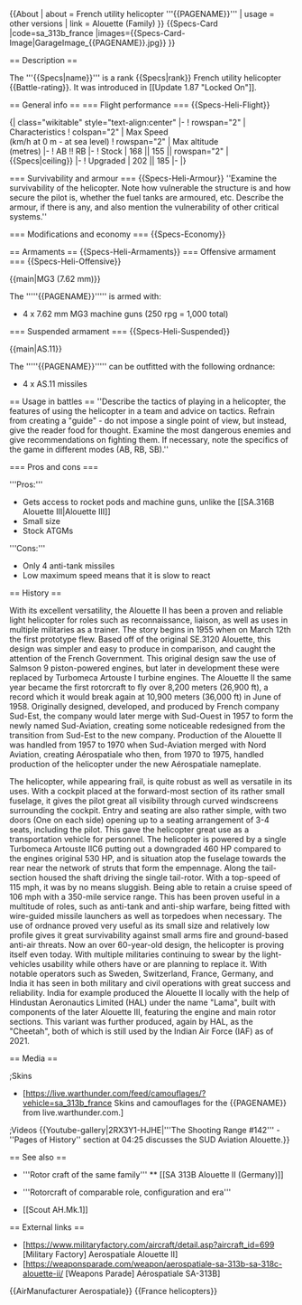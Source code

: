 {{About
| about = French utility helicopter '''{{PAGENAME}}'''
| usage = other versions
| link = Alouette (Family)
}}
{{Specs-Card
|code=sa_313b_france
|images={{Specs-Card-Image|GarageImage_{{PAGENAME}}.jpg}}
}}

== Description ==
<!-- ''In the description, the first part should be about the history of and the creation and combat usage of the helicopter, as well as its key features. In the second part, tell the reader about the helicopter in the game. Insert a screenshot of the vehicle, so that if the novice player does not remember the vehicle by name, he will immediately understand what kind of vehicle the article is talking about.'' -->
The '''{{Specs|name}}''' is a rank {{Specs|rank}} French utility helicopter {{Battle-rating}}. It was introduced in [[Update 1.87 "Locked On"]].

== General info ==
=== Flight performance ===
{{Specs-Heli-Flight}}
<!-- ''Describe how the helicopter behaves in the air. Speed, manoeuvrability, acceleration and allowable loads - these are the most important characteristics of the vehicle.'' -->

{| class="wikitable" style="text-align:center"
|-
! rowspan="2" | Characteristics
! colspan="2" | Max Speed<br>(km/h at 0 m - at sea level)
! rowspan="2" | Max altitude<br>(metres)
|-
! AB !! RB
|-
! Stock
| 168 || 155 || rowspan="2" | {{Specs|ceiling}}
|-
! Upgraded
| 202 || 185
|-
|}

=== Survivability and armour ===
{{Specs-Heli-Armour}}
''Examine the survivability of the helicopter. Note how vulnerable the structure is and how secure the pilot is, whether the fuel tanks are armoured, etc. Describe the armour, if there is any, and also mention the vulnerability of other critical systems.''

=== Modifications and economy ===
{{Specs-Economy}}

== Armaments ==
{{Specs-Heli-Armaments}}
=== Offensive armament ===
{{Specs-Heli-Offensive}}
<!-- ''Describe the offensive armament of the helicopter, if any. Describe how effective the cannons and machine guns are in battle, also what ammunition belts or drums are better to use. If there is no offensive weaponry, delete this subsection.'' -->
{{main|MG3 (7.62 mm)}}

The '''''{{PAGENAME}}''''' is armed with:

* 4 x 7.62 mm MG3 machine guns (250 rpg = 1,000 total)

=== Suspended armament ===
{{Specs-Heli-Suspended}}
<!-- ''Describe the helicopter's suspended armament: additional cannons under the winglets, any bombs, and rockets. Since any helicopter is essentially only a platform for suspended weaponry, this section is significant and deserves your special attention. If there is no suspended weaponry remove this subsection.'' -->
{{main|AS.11}}

The '''''{{PAGENAME}}''''' can be outfitted with the following ordnance:

* 4 x AS.11 missiles

== Usage in battles ==
''Describe the tactics of playing in a helicopter, the features of using the helicopter in a team and advice on tactics. Refrain from creating a "guide" - do not impose a single point of view, but instead, give the reader food for thought. Examine the most dangerous enemies and give recommendations on fighting them. If necessary, note the specifics of the game in different modes (AB, RB, SB).''

=== Pros and cons ===
<!-- ''Summarise and briefly evaluate the vehicle in terms of its characteristics and combat effectiveness. Mark its pros and cons in the bulleted list. Try not to use more than 6 points for each of the characteristics. Avoid using categorical definitions such as "bad", "good" and the like - use substitutions with softer forms such as "inadequate" and "effective".'' -->

'''Pros:'''

* Gets access to rocket pods and machine guns, unlike the [[SA.316B Alouette III|Alouette III]]
* Small size
* Stock ATGMs

'''Cons:'''

* Only 4 anti-tank missiles
* Low maximum speed means that it is slow to react

== History ==
<!-- ''Describe the history of the creation and combat usage of the helicopter in more detail than in the introduction. If the historical reference turns out to be too long, take it to a separate article, taking a link to the article about the vehicle and adding a block "/History" (example: <nowiki>https://wiki.warthunder.com/(Vehicle-name)/History</nowiki>) and add a link to it here using the <code>main</code> template. Be sure to reference text and sources by using <code><nowiki><ref></ref></nowiki></code>, as well as adding them at the end of the article with <code><nowiki><references /></nowiki></code>. This section may also include the vehicle's dev blog entry (if applicable) and the in-game encyclopedia description (under <code><nowiki>=== In-game description ===</nowiki></code>, also if applicable).'' -->
With its excellent versatility, the Alouette II has been a proven and reliable light helicopter for roles such as reconnaissance, liaison, as well as uses in multiple militaries as a trainer. The story begins in 1955 when on March 12th the first prototype flew. Based off of the original SE.3120 Alouette, this design was simpler and easy to produce in comparison, and caught the attention of the French Government. This original design saw the use of Salmson 9 piston-powered engines, but later in development these were replaced by Turbomeca Artouste I turbine engines. The Alouette II the same year became the first rotorcraft to fly over 8,200 meters (26,900 ft), a record which it would break again at 10,900 meters (36,000 ft) in June of 1958. Originally designed, developed, and produced by French company Sud-Est, the company would later merge with Sud-Ouest in 1957 to form the newly named Sud-Aviation, creating some noticeable redesigned from the transition from Sud-Est to the new company. Production of the Alouette II was handled from 1957 to 1970 when Sud-Aviation merged with Nord Aviation, creating Aérospatiale who then, from 1970 to 1975, handled production of the helicopter under the new Aérospatiale nameplate.

The helicopter, while appearing frail, is quite robust as well as versatile in its uses. With a cockpit placed at the forward-most section of its rather small fuselage, it gives the pilot great all visibility through curved windscreens surrounding the cockpit. Entry and seating are also rather simple, with two doors (One on each side) opening up to a seating arrangement of 3-4 seats, including the pilot. This gave the helicopter great use as a transportation vehicle for personnel. The helicopter is powered by a single Turbomeca Artouste IIC6 putting out a downgraded 460 HP compared to the engines original 530 HP, and is situation atop the fuselage towards the rear near the network of struts that form the empennage. Along the tail-section housed the shaft driving the single tail-rotor. With a top-speed of 115 mph, it was by no means sluggish. Being able to retain a cruise speed of 106 mph with a 350-mile service range. This has been proven useful in a multitude of roles, such as anti-tank and anti-ship warfare, being fitted with wire-guided missile launchers as well as torpedoes when necessary. The use of ordnance proved very useful as its small size and relatively low profile gives it great survivability against small arms fire and ground-based anti-air threats. Now an over 60-year-old design, the helicopter is proving itself even today. With multiple militaries continuing to swear by the light-vehicles usability while others have or are planning to replace it. With notable operators such as Sweden, Switzerland, France, Germany, and India it has seen in both military and civil operations with great success and reliability. India for example produced the Alouette II locally with the help of Hindustan Aeronautics Limited (HAL) under the name "Lama", built with components of the later Alouette III, featuring the engine and main rotor sections. This variant was further produced, again by HAL, as the "Cheetah", both of which is still used by the Indian Air Force (IAF) as of 2021.

== Media ==
<!-- ''Excellent additions to the article would be video guides, screenshots from the game, and photos.'' -->

;Skins

* [https://live.warthunder.com/feed/camouflages/?vehicle=sa_313b_france Skins and camouflages for the {{PAGENAME}} from live.warthunder.com.]

;Videos
{{Youtube-gallery|2RX3Y1-HJHE|'''The Shooting Range #142''' - ''Pages of History'' section at 04:25 discusses the SUD Aviation Alouette.}}

== See also ==

* '''Rotor craft of the same family'''
** [[SA 313B Alouette II (Germany)]]

* '''Rotorcraft of comparable role, configuration and era'''
* [[Scout AH.Mk.1]]

== External links ==
<!-- ''Paste links to sources and external resources, such as:''
* ''topic on the official game forum;''
* ''other literature.'' -->

* [https://www.militaryfactory.com/aircraft/detail.asp?aircraft_id=699 <nowiki>[Military Factory]</nowiki> Aerospatiale Alouette II]
* [https://weaponsparade.com/weapon/aerospatiale-sa-313b-sa-318c-alouette-ii/ <nowiki>[Weapons Parade]</nowiki> Aérospatiale SA-313B]

{{AirManufacturer Aerospatiale}}
{{France helicopters}}